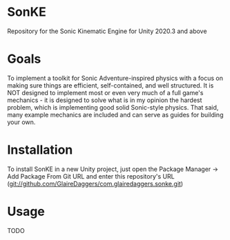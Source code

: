 # SonKE
Repository for the Sonic Kinematic Engine for Unity 2020.3 and above

# Goals
To implement a toolkit for Sonic Adventure-inspired physics with a focus on making sure things are efficient, self-contained, and well structured. It is NOT designed
to implement most or even very much of a full game's mechanics - it is designed to solve what is in my opinion the hardest problem, which is implementing good solid
Sonic-style physics. That said, many example mechanics are included and can serve as guides for building your own.

# Installation
To install SonKE in a new Unity project, just open the Package Manager -> Add Package From Git URL and enter this repository's URL (<git://github.com/GlaireDaggers/com.glairedaggers.sonke.git>)

# Usage
TODO